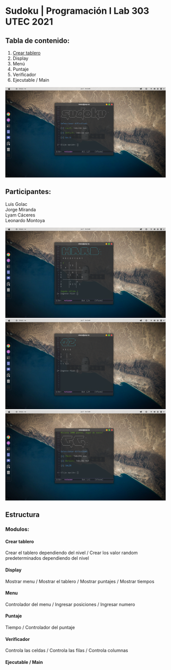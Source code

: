 # Sudoku | Programación I Lab 303 UTEC 2021

## Tabla de contenido:
1. [Crear tablero](#crear-tablero)
2. Display
3. Menú
4. Puntaje
5. Verificador
6. Ejecutable / Main

![Alt text](Screenshot%20from%202021-07-07%2009-45-12.png?raw=true "Title")

## Participantes:
Luis Golac  
Jorge Miranda  
Lyam Cáceres  
Leonardo Montoya  

![Alt text](Screenshot%20from%202021-07-07%2009-45-45.png?raw=true "Title")
![Alt text](Screenshot%20from%202021-07-07%2009-45-56.png?raw=true "Title")
![Alt text](Screenshot%20from%202021-07-07%2009-47-11.png?raw=true "Title")


## Estructura
### Modulos:
#### Crear tablero
Crear el tablero dependiendo del nivel /
Crear los valor random predeterminados dependiendo del nivel
#### Display
Mostrar menu /
Mostrar el tablero /
Mostrar puntajes /
Mostrar tiempos
#### Menu
Controlador del menu /
Ingresar posiciones /
Ingresar numero
#### Puntaje
Tiempo /
Controlador del puntaje
#### Verificador
Controla las celdas /
Controla las filas /
Controla columnas
#### Ejecutable / Main
